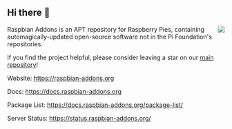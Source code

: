## Hi there 👋

<img src="https://cdn.jsdelivr.net/gh/raspbian-addons/raspbian-addons@master/icons/logo-condensed-test.png" align="right"/>

Raspbian Addons is an APT repository for Raspberry Pies, containing automagically-updated open-source software not in the Pi Foundation's repositories.

If you find the project helpful, please consider leaving a star on our [main repository](https://github.com/raspbian-addons/raspbian-addons/)!

Website: https://raspbian-addons.org

Docs: https://docs.raspbian-addons.org

Package List: https://docs.raspbian-addons.org/package-list/

Server Status: https://status.raspbian-addons.org/
